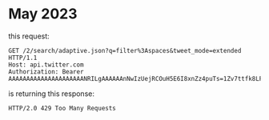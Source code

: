 # May 2023

this request:

~~~
GET /2/search/adaptive.json?q=filter%3Aspaces&tweet_mode=extended HTTP/1.1
Host: api.twitter.com
Authorization: Bearer AAAAAAAAAAAAAAAAAAAAANRILgAAAAAAnNwIzUejRCOuH5E6I8xnZz4puTs=1Zv7ttfk8LF81IUq16cHjhLTvJu4FA33AGWWjCpTnA
~~~

is returning this response:

~~~
HTTP/2.0 429 Too Many Requests
~~~
